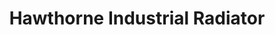---
title: "Hawthorne Industrial Radiator"
url: /wayne/hawthorne-industrial-radiator/
shop: tyres
---
